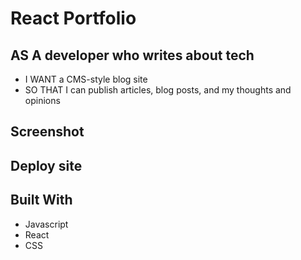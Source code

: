 # React Portfolio

## AS A developer who writes about tech

  * I WANT a CMS-style blog site
  * SO THAT I can publish articles, blog posts, and my thoughts and opinions
  
## Screenshot



## Deploy site

 
## Built With

- Javascript
- React
- CSS

